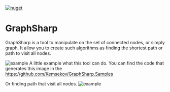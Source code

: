 [![nuget](https://img.shields.io/nuget/v/Kemsekov.GraphSharp.svg)](https://www.nuget.org/packages/Kemsekov.GraphSharp/) 
# GraphSharp
GraphSharp is a tool to manipulate on the set of connected nodes, or simply graph. 
It allow you to create such algorithms as finding the shortest path or path to visit all nodes.

![example](https://user-images.githubusercontent.com/57869319/149961444-a0afc184-7119-4a8c-99de-4d15f587559f.jpg)
A little example what this tool can do. You can find the code that generates this image in the https://github.com/Kemsekov/GraphSharp.Samples

Or finding path that visit all nodes.
![example](https://user-images.githubusercontent.com/57869319/151210385-1e5b8172-a20c-4435-b2ca-5a56b0ee0cd9.jpg)

